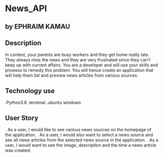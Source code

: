 # News_API

## by EPHRAIM KAMAU

## Description

In context, your parents are busy workers and they get home really late. They always miss the news and they are very frustrated since they can't keep up with current affairs. You are a developer and will use your skills and prowess to remedy this problem. You will hence create an application that will help them list and preview news articles from various sources.

## Technology use

.Python3.8
.terminal
.ubuntu windows

## User Story

. As a user, I would like to see various news sources on the homepage of the application.
. As a user, I would also want to select a news source and see all news articles from the selected news source in the application.
. As a user, I would want to see the image, description and the time a news article was created.
